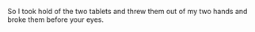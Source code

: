 So I took hold of the two tablets and threw them out of my two hands and broke them before your eyes.
